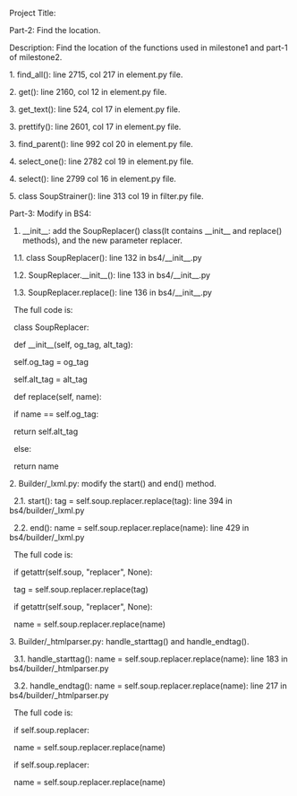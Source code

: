 Project Title:



Part-2: Find the location.

Description: Find the location of the functions used in milestone1 and part-1 of milestone2.

1\. find\_all(): line 2715, col 217 in element.py file.

2\. get(): line 2160, col 12 in element.py file.

3\. get\_text(): line 524, col 17 in element.py file.

3\. prettify(): line 2601, col 17 in element.py file.

3\. find\_parent(): line 992 col 20 in element.py file.

4\. select\_one(): line 2782 col 19 in element.py file.

4\. select(): line 2799 col 16 in element.py file.

5\. class SoupStrainer(): line 313 col 19 in filter.py file.



Part-3: Modify in BS4:

1. \_\_init\_\_: add the SoupReplacer() class(It contains \_\_init\_\_ and replace() methods), and the new parameter replacer.

    1.1. class SoupReplacer(): line 132 in bs4/\_\_init\_\_.py

    1.2. SoupReplacer.\_\_init\_\_(): line 133 in bs4/\_\_init\_\_.py

    1.3. SoupReplacer.replace(): line 136 in bs4/\_\_init\_\_.py

    The full code is: 

&nbsp;   class SoupReplacer:

&nbsp;       def \_\_init\_\_(self, og\_tag, alt\_tag):

&nbsp;           self.og\_tag = og\_tag

&nbsp;           self.alt\_tag = alt\_tag

&nbsp;       def replace(self, name):

&nbsp;           if name == self.og\_tag:

&nbsp;               return self.alt\_tag

&nbsp;           else:

&nbsp;               return name



2\. Builder/\_lxml.py: modify the start() and end() method.

    2.1. start(): tag = self.soup.replacer.replace(tag): line 394 in bs4/builder/\_lxml.py

    2.2. end(): name = self.soup.replacer.replace(name): line 429 in bs4/builder/\_lxml.py

&nbsp;   The full code is:

&nbsp;   if getattr(self.soup, "replacer", None):

&nbsp;       tag = self.soup.replacer.replace(tag)

&nbsp;   if getattr(self.soup, "replacer", None):

&nbsp;       name = self.soup.replacer.replace(name)





3\. Builder/\_htmlparser.py: handle\_starttag() and handle\_endtag().

    3.1. handle\_starttag(): name = self.soup.replacer.replace(name): line 183 in bs4/builder/\_htmlparser.py

    3.2. handle\_endtag(): name = self.soup.replacer.replace(name): line 217 in bs4/builder/\_htmlparser.py

&nbsp;   The full code is:

&nbsp;   if self.soup.replacer:

&nbsp;       name = self.soup.replacer.replace(name)

&nbsp;   if self.soup.replacer:

&nbsp;       name = self.soup.replacer.replace(name)

